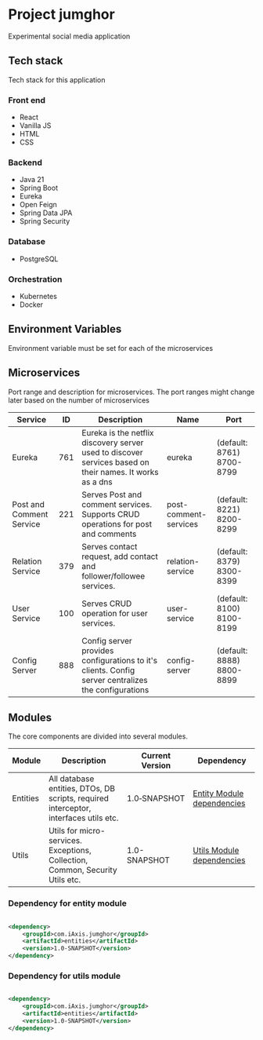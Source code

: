 # Project jumghor

Experimental social media application

## Tech stack

Tech stack for this application

### Front end

- React
- Vanilla JS
- HTML
- CSS

### Backend

- Java 21
- Spring Boot
- Eureka
- Open Feign
- Spring Data JPA
- Spring Security

### Database

- PostgreSQL

### Orchestration

- Kubernetes
- Docker

## Environment Variables

Environment variable must be set for each of the microservices

## Microservices

Port range and description for microservices. The port ranges might change later based on the number of microservices

| Service                  | ID  | Description                                                                                              | Name                  | Port                      |
|--------------------------|-----|----------------------------------------------------------------------------------------------------------|-----------------------|---------------------------|
| Eureka                   | 761 | Eureka is the netflix discovery server used to discover services based on their names. It works as a dns | eureka                | (default: 8761) 8700-8799 |
| Post and Comment Service | 221 | Serves Post and comment services. Supports CRUD operations for post and comments                         | post-comment-services | (default: 8221) 8200-8299 |
| Relation Service         | 379 | Serves contact request, add contact and follower/followee services.                                      | relation-service      | (default: 8379) 8300-8399 |
| User Service             | 100 | Serves CRUD operation for user services.                                                                 | user-service          | (default: 8100) 8100-8199 |
| Config Server            | 888 | Config server provides configurations to it's clients. Config server centralizes the configurations      | config-server         | (default: 8888) 8800-8899 |

## Modules

The core components are divided into several modules.

| Module   | Description                                                                          | Current Version | Dependency                                                  |
|----------|--------------------------------------------------------------------------------------|-----------------|-------------------------------------------------------------|
| Entities | All database entities, DTOs, DB scripts, required interceptor, interfaces utils etc. | 1.0‑SNAPSHOT    | [Entity Module dependencies](#dependency-for-entity-module) |
| Utils    | Utils for micro-services. Exceptions, Collection, Common, Security Utils etc.        | 1.0-SNAPSHOT    | [Utils Module dependencies](#dependency-for-utils-module)   |

### Dependency for entity module

```xml

<dependency>
    <groupId>com.iAxis.jumghor</groupId>
    <artifactId>entities</artifactId>
    <version>1.0-SNAPSHOT</version>
</dependency>
```

### Dependency for utils module

```xml

<dependency>
    <groupId>com.iAxis.jumghor</groupId>
    <artifactId>entities</artifactId>
    <version>1.0-SNAPSHOT</version>
</dependency>
```